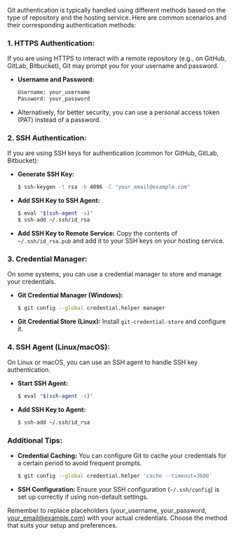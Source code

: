 Git authentication is typically handled using different methods based on the type of repository and the hosting service. Here are common scenarios and their corresponding authentication methods:

### 1. **HTTPS Authentication:**
   If you are using HTTPS to interact with a remote repository (e.g., on GitHub, GitLab, Bitbucket), Git may prompt you for your username and password.

   - **Username and Password:**
     ```bash
     Username: your_username
     Password: your_password
     ```

   - Alternatively, for better security, you can use a personal access token (PAT) instead of a password.

### 2. **SSH Authentication:**
   If you are using SSH keys for authentication (common for GitHub, GitLab, Bitbucket):

   - **Generate SSH Key:**
     ```bash
     $ ssh-keygen -t rsa -b 4096 -C "your_email@example.com"
     ```

   - **Add SSH Key to SSH Agent:**
     ```bash
     $ eval "$(ssh-agent -s)"
     $ ssh-add ~/.ssh/id_rsa
     ```

   - **Add SSH Key to Remote Service:**
     Copy the contents of `~/.ssh/id_rsa.pub` and add it to your SSH keys on your hosting service.

### 3. **Credential Manager:**
   On some systems, you can use a credential manager to store and manage your credentials.

   - **Git Credential Manager (Windows):**
     ```bash
     $ git config --global credential.helper manager
     ```

   - **Git Credential Store (Linux):**
     Install `git-credential-store` and configure it.

### 4. **SSH Agent (Linux/macOS):**
   On Linux or macOS, you can use an SSH agent to handle SSH key authentication.

   - **Start SSH Agent:**
     ```bash
     $ eval "$(ssh-agent -s)"
     ```

   - **Add SSH Key to Agent:**
     ```bash
     $ ssh-add ~/.ssh/id_rsa
     ```

### Additional Tips:

- **Credential Caching:**
  You can configure Git to cache your credentials for a certain period to avoid frequent prompts.

  ```bash
  $ git config --global credential.helper 'cache --timeout=3600'
  ```

- **SSH Configuration:**
  Ensure your SSH configuration (`~/.ssh/config`) is set up correctly if using non-default settings.

Remember to replace placeholders (your_username, your_password, your_email@example.com) with your actual credentials. Choose the method that suits your setup and preferences.
